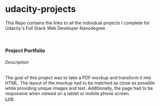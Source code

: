 # udacity-projects

This Repo contains the links to all the individual projects I complete for Udacity's Full Stack Web Developer Nanodegree.

<br>
<h3>Project Portfolio</h3>
<h6>Description</h6>
The goal of this project was to take a PDF mockup and transform it into HTML. The layout of the mockup had to be matched as close as possible while providing unique images and text. Additionally, the page had to be responsive when viewed on a tablet or mobile phone screen.
<br>
<a href="https://github.com/TristinH/project-portfolio">Link</a>
